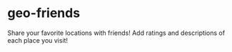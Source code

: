 # geo-friends
Share your favorite locations with friends! Add ratings and descriptions of each place you visit!
